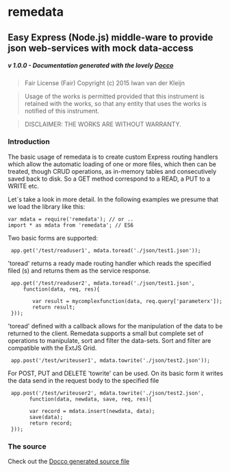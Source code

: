 remedata
========

## Easy Express (Node.js) middle-ware to provide json web-services with mock data-access

##### v 1.0.0 - Documentation generated with the lovely [Docco](http://jashkenas.github.com/docco/)

> Fair License (Fair)
> Copyright (c) 2015 Iwan van der Kleijn

> Usage of the works is permitted provided that this instrument is retained with the works, 
> so that any entity that uses the works is notified of this instrument.

> DISCLAIMER: THE WORKS ARE WITHOUT WARRANTY.

### Introduction

The basic usage of remedata is to create custom Express routing handlers which allow the automatic loading of one 
or more files, which then can be treated, though CRUD operations, as in-memory tables and consecutively saved back to
disk. So a GET method correspond to a READ, a PUT to a WRITE etc.

Let´s take a look in more detail. In the following examples we presume that we load the library like this:
 
    var mdata = require('remedata'); // or ..
    import * as mdata from 'remedata'; // ES6
     
Two basic forms are supported: 

     app.get('/test/readuser1', mdata.toread('./json/test1.json'));

'toread' returns a ready made routing handler which reads the specified filed (s) and returns them as the service response.
     
     app.get('/test/readuser2', mdata.toread('./json/test1.json', 
         function(data, req, res){
    
            var result = mycomplexfunction(data, req.query['parameterx']);
            return result;
     }));
  
'toread' defined with a callback allows for the manipulation of the data to be returned to the client. Remedata supports a small but complete
set of operations to manipulate, sort and filter the data-sets. Sort and filter are compatible with the ExtJS Grid.   

     app.post('/test/writeuser1', mdata.towrite('./json/test2.json'));
  
For POST, PUT and DELETE 'towrite' can be used. On its basic form it writes the data send in the request body to the specified file  
 
     app.post('/test/writeuser2', mdata.towrite('./json/test2.json', 
           function(data, newdata, save, req, res){
       
           var record = mdata.insert(newdata, data);
           save(data);
           return record;
     }));

### The source

Check out the [Docco generated source file](http://soyrochus.github.com/remedata/)
